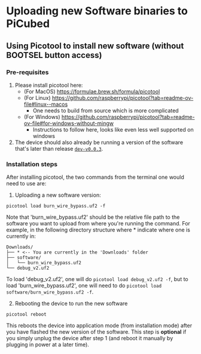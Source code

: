 # Uploading new Software binaries to PiCubed

## Using Picotool to install new software (without BOOTSEL button access)

### Pre-requisites

1. Please install picotool here:
    - (For MacOS) https://formulae.brew.sh/formula/picotool
    - (For Linux) https://github.com/raspberrypi/picotool?tab=readme-ov-file#linux--macos
        - One needs to build from source which is more complicated
    - (For Windows) https://github.com/raspberrypi/picotool?tab=readme-ov-file#for-windows-without-mingw
        - Instructions to follow here, looks like even less well supported on windows
2. The device should also already be running a version of the software that's later than release [`dev-v0.0.3`](https://github.com/stanford-ssi/samwise-flight-software/releases/tag/dev-v0.0.3).

### Installation steps
After installing picotool, the two commands from the terminal one would need to use are:

1. Uploading a new software version:

```
picotool load burn_wire_bypass.uf2 -f
```

Note that 'burn_wire_bypass.uf2' should be the relative file path to the software you want to upload from where you're running the command. For example, in the following directory structure where * indicate where one is currently in:

```
Downloads/
├── * <-- You are currently in the 'Downloads' folder
├── software/
│   └── burn_wire_bypass.uf2
└── debug_v2.uf2
```

To load 'debug_v2.uf2', one will do `picotool load debug_v2.uf2 -f`, but to load 'burn_wire_bypass.uf2', one will need to do `picotool load software/burn_wire_bypass.uf2 -f`.

2. Rebooting the device to run the new software

```
picotool reboot
```

This reboots the device into application mode (from installation mode) after you have flashed the new version of the software. This step is **optional** if you simply unplug the device after step 1 (and reboot it manually by plugging in power at a later time).

